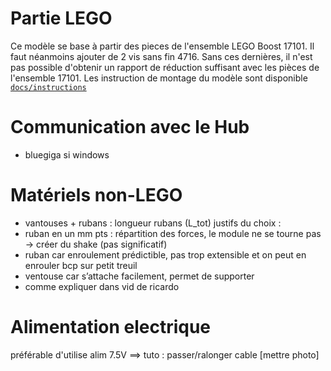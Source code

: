# Partie LEGO

Ce modèle se base à partir des pieces de l'ensemble LEGO Boost 17101. Il faut néanmoins ajouter de 2 vis sans fin 4716. Sans ces dernières, il n'est pas possible d'obtenir un rapport de réduction suffisant avec les pièces de l'ensemble 17101. Les instruction de montage du modèle sont disponible [`docs/instructions`](docs/instructions)

# Communication avec le Hub

- bluegiga si windows

# Matériels non-LEGO

- vantouses + rubans : longueur rubans (L_tot)
justifs du choix :
- ruban en un mm pts : répartition des forces, le module ne se tourne pas → créer du shake (pas significatif)
- ruban car enroulement prédictible, pas trop extensible et on peut en enrouler bcp sur petit treuil
- ventouse car s’attache facilement, permet de supporter
- comme expliquer dans vid de ricardo

# Alimentation electrique

préférable d'utilise alim 7.5V ==> tuto : passer/ralonger cable [mettre photo]
